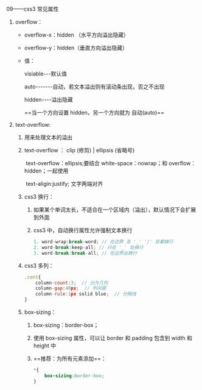 09——css3 常见属性

1. overflow：

   - overflow-x：hidden （水平方向溢出隐藏）

   - overflow-y：hidden（垂直方向溢出隐藏）

   - 值：

     visiable---默认值

     auto-------自动，若文本溢出则有滚动条出现，否之不出现

     hidden----溢出隐藏

     ==当一个方向设置 hidden，另一个方向就为 自动(auto)==

2. text-overflow:

   1. 用来处理文本的溢出

   2. text-overflow ： clip (修剪) | ellipsis (省略号) 

      ​	text-overflow：ellipsis;要结合 white-space：nowrap；和 overflow：hidden；一起使用

      ​	text-aligin:justify; 文字两端对齐

   3. css3 换行：

      1. 如果某个单词太长，不适合在一个区域内（溢出），默认情况下会扩展到外面

      2. css3 中，自动换行属性允许强制文本换行

         ```javascript
         1. word-wrap:break-word; // 在边界 及 '_' '/' 处都换行
         2. word-break:keep-all; // 只在 '_' 处换行
         3. word-break:break-all; // 在边界出换行
         ```

   4. css3 多列：

      ```javascript
      .cont{
          column-count:3;  // 分为几列
          column-gap:40px;  // 列间距
          column-rule:1px solid blue;  // 分隔线
      }
      ```

   5. box-sizing：

      1. box-sizing：border-box；

      2. 使用 box-sizing 属性，可以让 border 和 padding 包含到 width 和 height 中

      3. ==推荐：为所有元素添加==：

         ```css
         *{
             box-sizing:border-box;
         }
         ```


